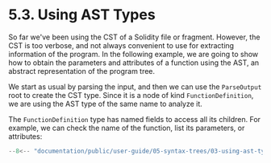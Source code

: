 # 5.3. Using AST Types

So far we've been using the CST of a Solidity file or fragment. However, the CST is too verbose, and not always
convenient to use for extracting information of the program. In the following example, we are going to show how to
obtain the parameters and attributes of a function using the AST, an abstract representation of the program tree.

We start as usual by parsing the input, and then we can use the `ParseOutput` root
to create the CST type. Since it is a node of kind `FunctionDefinition`, we are using
the AST type of the same name to analyze it.

The `FunctionDefinition` type has named fields to access all its children.
For example, we can check the name of the function, list its parameters, or attributes:

```ts title="using-ast-types.mts"
--8<-- "documentation/public/user-guide/05-syntax-trees/03-using-ast-types/examples/01-using-ast-types.test.mts"
```
